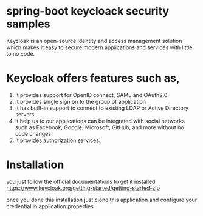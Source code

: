 # spring-boot keycloack security samples
  Keycloak is an open-source identity and access management solution which makes it easy to secure modern applications and services with little to no code.

# Keycloak offers features such as,
  1. It provides support for OpenID connect, SAML and OAuth2.0
  2. It provides single sign on to the group of application
  3. It has built-in support to connect to existing LDAP or Active Directory servers.
  4. it help us to our applications can be integrated with social networks such as Facebook, Google, Microsoft, GitHub, and more without no code changes
  5. It provides authorization services.
 
# Installation
  you just follow the official documentations to get it installed https://www.keycloak.org/getting-started/getting-started-zip

once you done this installation just clone this application and configure your credential in application.properties
